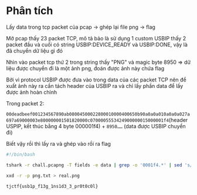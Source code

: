 # Phân tích

Lấy data trong tcp packet của pcap -> ghép lại file png -> flag

Mở pcap thấy 23 packet TCP, mô tả bảo là sử dụng 1 custom USBIP thấy 2 packet đầu và cuối có string USBIP:DEVICE_READY và USBIP:DONE, vậy là đã chuyển dữ liệu gì đó

Nhìn vào packet tcp thứ 2 trong string thấy "PNG" và magic byte 8950 => dữ liệu được chuyển đi là một ảnh png, đoán được ảnh này chứa flag

Bởi vì protocol USBIP được đưa vào trong data của các packet TCP nên để xuất ảnh này ra cần tách header của USBIP ra và chỉ lấy phần data để lấy được ảnh hoàn chỉnh

Trong packet 2:

`00deadbeef001234567890ab08004500022800010000400650b90a0a0a010a0a0a027a697a69000003e800000001501820000c0700005553424900000015000001f4`(header USPIP, kết thúc bằng 4 byte 000001f4) + `8950……` (data được USBIP chuyển đi)

Biết vậy rồi thì lấy ra và ghép vào rồi ra flag

```bash
#!/bin/bash

tshark -r chall.pcapng -T fields -e data | grep -o '0001f4.*' | sed 's/0001f4//' > png.txt

xxd -r -p png.txt > real.png
```



`tjctf{usb1p_f13g_1ns1d3_3_pr0t0c0l}`

